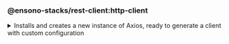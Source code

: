 ### @ensono-stacks/rest-client:http-client

<details>
<summary>Installs and creates a new instance of Axios, ready to generate a client with custom configuration</summary>

This plugin installs Axios and configures a new instance of the provider ready to be customised and consumed via your project.

## Prerequisites

This generator requires no prerequisites.

## Usage

```bash
nx @ensono-stacks/rest-client:http-client --name http-client --directory libs/http-client --importPath @httpClient --tags http_client
```

### Command line arguments

The following command line arguments are available:

| Option       | Description                                            | Type   | Accepted Values | Default | Required |
| ------------ | ------------------------------------------------------ | ------ | --------------- | ------- | -------- |
| --name       | Library name                                           | string |                 |         | true     |
| --directory  | A directory where the lib is placed                    | string |                 |         |          |
| --importPath | What import path would you like to use for the library | string |                 |         |          |
| --tags       | Add tags to the library (used for linting)             | string |                 |         |          |

### Generator Output

##### What is the output of the above commands?

Will it create new files, will it manipulate existing ones?

```text title="Example of files being generated"

└── http-client
    ├── README.md
    └── src
        ├── index.ts
        └── index.test.ts
    ├── tsconfig.json
    ├── tsconfig.lib.json
    ├── project.json
    ├── .eslintrc.json
    ├── jest.config.ts
    └── tsconfig.spec.json
```

```text title="Example of files being modified"
└── root
    ├── tsconfig.base.json
    └── package.json
```

</details>

